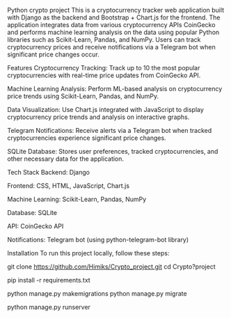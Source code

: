 Python crypto project 
This is a cryptocurrency tracker web application built with Django as the backend and Bootstrap + Chart.js for the frontend. The application integrates data from various cryptocurrency APIs CoinGecko and performs machine learning analysis on the data using popular Python libraries such as Scikit-Learn, Pandas, and NumPy. Users can track cryptocurrency prices and receive notifications via a Telegram bot when significant price changes occur.

Features
Cryptocurrency Tracking: Track up to 10 the most popular cryptocurrencies with real-time price updates from CoinGecko API.

Machine Learning Analysis: Perform ML-based analysis on cryptocurrency price trends using Scikit-Learn, Pandas, and NumPy.

Data Visualization: Use Chart.js integrated with JavaScript to display cryptocurrency price trends and analysis on interactive graphs.

Telegram Notifications: Receive alerts via a Telegram bot when tracked cryptocurrencies experience significant price changes.

SQLite Database: Stores user preferences, tracked cryptocurrencies, and other necessary data for the application.


Tech Stack
Backend: Django

Frontend: CSS, HTML, JavaScript, Chart.js

Machine Learning: Scikit-Learn, Pandas, NumPy

Database: SQLite

API: CoinGecko API

Notifications: Telegram bot (using python-telegram-bot library)


Installation
To run this project locally, follow these steps:

git clone https://github.com/Himiks/Crypto_project.git
cd Crypto?project

pip install -r requirements.txt


python manage.py makemigrations
python manage.py migrate



python manage.py runserver